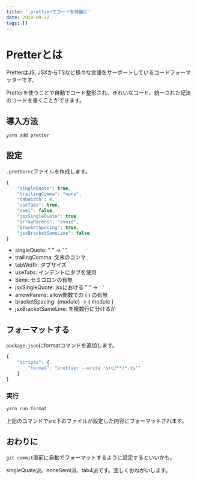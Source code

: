 ```yaml
---
title: '.prettierでコードを綺麗に'
date: 2020-09-27
tags: []
---
```


# Pretterとは　

PretterはJS, JSXからTSなど様々な言語をサーポートしているコードフォーマッターです。

Pretterを使うことで自動でコード整形され、きれいなコード、統一された記法のコードを書くことができます。



## 導入方法

```bash
yarn add pretter
```



## 設定

`.pretterrc`ファイルを作成します。

```js
{
	"singleQuote": true,
	"trailingComma": "none",
	"tabWidth": 4,
	"useTabs": true,
	"semi": false,
	"jsxSingleQuote": true,
	"arrowParens": "avoid",
	"bracketSpacing": true,
	"jsxBracketSameLine": false
}
```

- singleQuote: " " → ' '
- trailingComma: 文末のコンマ ,
- tabWidth: タブサイズ
- useTabs: インデントにタブを使用
- Semi: セミコロンの有無
- jsxSingleQuote: jsxにおける " " → ' '
- arrowParens: allow関数での ( ) の有無
- bracketSpacing: {module} → { module }
- jsxBracketSameLine: <jsx>を複数行に分けるか

## フォーマットする

`package.json`にformatコマンドを追加します。

```javascript
{
    "scripts": {
        "format": "prettier --write 'src/**/*.ts'"
    }
}
```

### 実行

```bash
yarn run format
```

上記のコマンドでsrc下のファイルが設定した内容にフォーマットされます。



## おわりに

`git commit`直前に自動でフォーマットするように設定するといいかも。

singleQuate派、noneSemi派、tab4派です。宜しくおねがいします。
